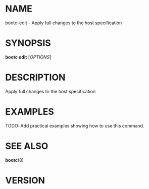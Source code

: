 # NAME

bootc-edit - Apply full changes to the host specification

# SYNOPSIS

**bootc edit** [*OPTIONS*]

# DESCRIPTION

Apply full changes to the host specification

<!-- BEGIN GENERATED OPTIONS -->
<!-- END GENERATED OPTIONS -->

# EXAMPLES

TODO: Add practical examples showing how to use this command.

# SEE ALSO

**bootc**(8)

# VERSION

<!-- VERSION PLACEHOLDER -->
